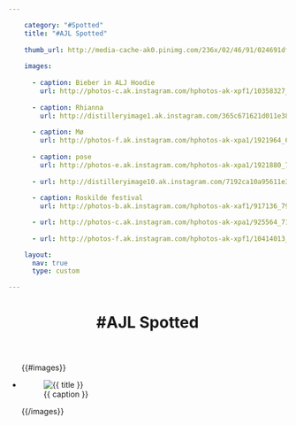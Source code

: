 ```yaml
---

    category: "#Spotted"
    title: "#AJL Spotted"
    
    thumb_url: http://media-cache-ak0.pinimg.com/236x/02/46/91/024691df69af6a545eb7d5060ac7e87c.jpg
  
    images:
  
      - caption: Bieber in ALJ Hoodie
        url: http://photos-c.ak.instagram.com/hphotos-ak-xpf1/10358327_1420621088203082_194095459_n.jpg
      
      - caption: Rhianna
        url: http://distilleryimage1.ak.instagram.com/365c671621d011e383d722000a1f99fc_7.jpg
        
      - caption: Mø 
        url: http://photos-f.ak.instagram.com/hphotos-ak-xpa1/1921964_683496041701533_1362155555_n.jpg
      
      - caption: pose 
        url: http://photos-e.ak.instagram.com/hphotos-ak-xpa1/1921880_723072907723876_1124520623_n.jpg
      
      - url: http://distilleryimage10.ak.instagram.com/7192ca10a95611e397d812e01a16c456_8.jpg
      
      - caption: Roskilde festival
        url: http://photos-b.ak.instagram.com/hphotos-ak-xaf1/917136_792687944099185_275289068_n.jpg

      - url: http://photos-c.ak.instagram.com/hphotos-ak-xpa1/925564_713819045334546_311273338_n.jpg
      
      - url: http://photos-f.ak.instagram.com/hphotos-ak-xpf1/10414013_749312328452325_855998872_n.jpg

    layout:
      nav: true
      type: custom

---
```

<header>
<h1 class="title">#AJL Spotted</h1>
</header>

<div class="content">
  <ul clas="polaroids">
  {{#images}}
    <li class="polaroid-wrap"><a class="">
      <figure class="polaroid">
        <img src="{{ url}}" alt=" {{ title }}" title=" {{ title }}">
        <figcaption>{{ caption }}</figcaption>
      </figure>
    </a>
  {{/images}}
  </ul>
</div>